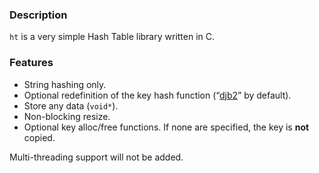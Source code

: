 ### Description

`ht` is a very simple Hash Table library written in C.

### Features
* String hashing only.
* Optional redefinition of the key hash function (“[djb2](http://www.cse.yorku.ca/~oz/hash.html)” by default).
* Store any data (`void*`).
* Non-blocking resize.
* Optional key alloc/free functions. If none are specified, the key is **not** copied.

Multi-threading support will not be added.
